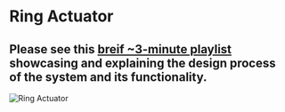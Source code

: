 # Ring Actuator
## Please see this [breif ~3-minute playlist](https://www.youtube.com/watch?v=5rCWxnE-qrU&list=PL1anWslemtzsB5Tnk9_To7GW6s7PqsQGD) showcasing and explaining the design process of the system and its functionality.
![Ring Actuator](https://github.com/tkiyohar/Currated-Resume-Gallery/blob/main/Robotics%20Systems/Ring%20Actuator/Images/MVIMG_20190330_113712.jpg)
